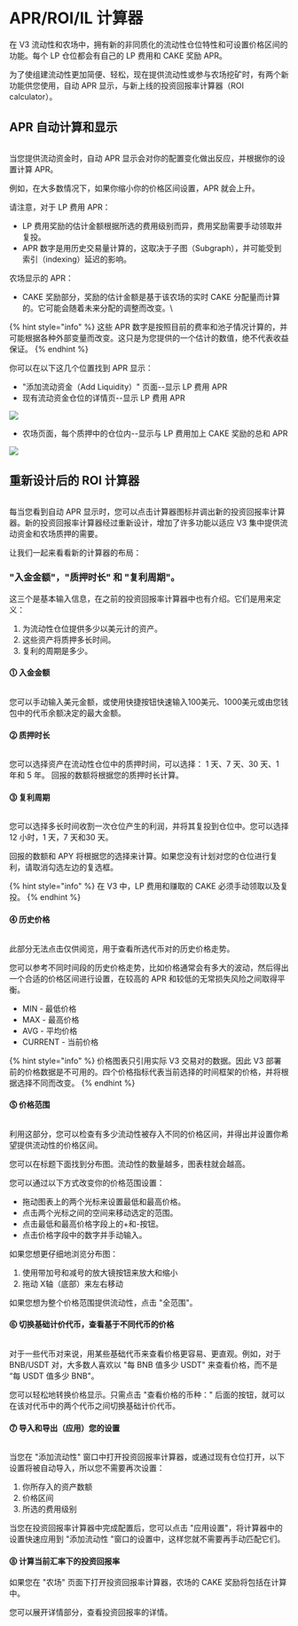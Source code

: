 # APR/ROI/IL 计算器

&#x20;在 V3 流动性和农场中，拥有新的非同质化的流动性仓位特性和可设置价格区间的功能。每个 LP 仓位都会有自己的 LP 费用和 CAKE 奖励 APR。&#x20;

为了使组建流动性更加简便、轻松，现在提供流动性或参与农场挖矿时，有两个新功能供您使用，自动 APR 显示，与新上线的投资回报率计算器（ROI calculator）。

## APR 自动计算和显示

<figure><img src="../../.gitbook/assets/image (3).png" alt=""><figcaption></figcaption></figure>

当您提供流动资金时，自动 APR 显示会对你的配置变化做出反应，并根据你的设置计算 APR。&#x20;

例如，在大多数情况下，如果你缩小你的价格区间设置，APR 就会上升。&#x20;

请注意，对于 LP 费用 APR：&#x20;

* LP 费用奖励的估计金额根据所选的费用级别而异，费用奖励需要手动领取并复投。
* APR 数字是用历史交易量计算的，这取决于子图（Subgraph），并可能受到索引（indexing）延迟的影响。&#x20;

农场显示的 APR：&#x20;

* CAKE 奖励部分，奖励的估计金额是基于该农场的实时 CAKE 分配量而计算的。它可能会随着未来分配的调整而改变。\


{% hint style="info" %}
这些 APR 数字是按照目前的费率和池子情况计算的，并可能根据各种外部变量而改变。这只是为您提供的一个估计的数值，绝不代表收益保证。
{% endhint %}

你可以在以下这几个位置找到 APR 显示：&#x20;

* "添加流动资金（Add Liquidity）" 页面--显示 LP 费用 APR&#x20;
* 现有流动资金仓位的详情页--显示 LP 费用 APR

![](<../../.gitbook/assets/image (7).png>)

* 农场页面，每个质押中的仓位内--显示与 LP 费用加上 CAKE 奖励的总和 APR

![](../../.gitbook/assets/image.png)

## 重新设计后的 ROI 计算器

<figure><img src="../../.gitbook/assets/计算器 (1).png" alt=""><figcaption></figcaption></figure>

每当您看到自动 APR 显示时，您可以点击计算器图标并调出新的投资回报率计算器。新的投资回报率计算器经过重新设计，增加了许多功能以适应 V3 集中提供流动资金和农场质押的需要。&#x20;

让我们一起来看看新的计算器的布局：&#x20;

### "入金金额"，"质押时长" 和 "复利周期"。&#x20;

这三个是基本输入信息，在之前的投资回报率计算器中也有介绍。它们是用来定义：&#x20;

1. 为流动性仓位提供多少以美元计的资产。&#x20;
2. 这些资产将质押多长时间。&#x20;
3. 复利的周期是多少。

#### ⓵ 入金金额

<div align="left">

<figure><img src="../../.gitbook/assets/deposit-amount (1).gif" alt=""><figcaption></figcaption></figure>

</div>

您可以手动输入美元金额，或使用快捷按钮快速输入100美元、1000美元或由您钱包中的代币余额决定的最大金额。

#### ⓶ 质押时长

<div align="left">

<figure><img src="../../.gitbook/assets/stake-durations.gif" alt=""><figcaption></figcaption></figure>

</div>

您可以选择资产在流动性仓位中的质押时间，可以选择： 1 天、7 天、30 天、1 年和 5 年。 回报的数额将根据您的质押时长计算。

#### ⓷ 复利周期

<div align="left">

<figure><img src="../../.gitbook/assets/compounding.gif" alt=""><figcaption></figcaption></figure>

</div>

您可以选择多长时间收割一次仓位产生的利润，并将其复投到仓位中。您可以选择 12 小时，1 天，7 天和30 天。&#x20;

回报的数额和 APY 将根据您的选择来计算。如果您没有计划对您的仓位进行复利，请取消勾选左边的复选框。

{% hint style="info" %}
在 V3 中，LP 费用和赚取的 CAKE 必须手动领取以及复投。
{% endhint %}

#### ⓸ 历史价格 <a href="#19cd815c-ef3d-496a-8469-fb0164f3946b" id="19cd815c-ef3d-496a-8469-fb0164f3946b"></a>

<div align="left">

<figure><img src="../../.gitbook/assets/历史价格.png" alt=""><figcaption></figcaption></figure>

</div>

此部分无法点击仅供阅览，用于查看所选代币对的历史价格走势。&#x20;

您可以参考不同时间段的历史价格走势，比如价格通常会有多大的波动，然后得出一个合适的价格区间进行设置，在较高的 APR 和较低的无常损失风险之间取得平衡。&#x20;

* MIN - 最低价格&#x20;
* MAX - 最高价格&#x20;
* AVG - 平均价格&#x20;
* CURRENT - 当前价格

{% hint style="info" %}
价格图表只引用实际 V3 交易对的数据。因此 V3 部署前的价格数据是不可用的。四个价格指标代表当前选择的时间框架的价格，并将根据选择不同而改变。
{% endhint %}

#### ⓹ 价格范围 <a href="#bbec6919-1404-4523-815e-063405a961f1" id="bbec6919-1404-4523-815e-063405a961f1"></a>

<div align="left">

<figure><img src="../../.gitbook/assets/price-range.gif" alt=""><figcaption></figcaption></figure>

</div>

利用这部分，您可以检查有多少流动性被存入不同的价格区间，并得出并设置你希望提供流动性的价格区间。&#x20;

您可以在标题下面找到分布图。流动性的数量越多，图表柱就会越高。&#x20;

您可以通过以下方式改变你的价格范围设置：

* 拖动图表上的两个光标来设置最低和最高价格。&#x20;
* 点击两个光标之间的空间来移动选定的范围。&#x20;
* 点击最低和最高价格字段上的+和-按钮。&#x20;
* 点击价格字段中的数字并手动输入。&#x20;

如果您想更仔细地浏览分布图：&#x20;

1. 使用带加号和减号的放大镜按钮来放大和缩小&#x20;
2. 拖动 X轴（底部）来左右移动&#x20;

如果您想为整个价格范围提供流动性，点击 "全范围"。

#### ⓺ 切换基础计价代币，查看基于不同代币的价格

<div align="left">

<figure><img src="../../.gitbook/assets/flip-directions.gif" alt=""><figcaption></figcaption></figure>

</div>

对于一些代币对来说，用某些基础代币来查看价格更容易、更直观。例如，对于 BNB/USDT 对，大多数人喜欢以 "每 BNB 值多少 USDT" 来查看价格，而不是 “每 USDT 值多少 BNB"。&#x20;

您可以轻松地转换价格显示。只需点击 "查看价格的币种：" 后面的按钮，就可以在该对代币中的两个代币之间切换基础计价代币。

#### ⓻ 导入和导出（应用）您的设置

<div align="left">

<figure><img src="../../.gitbook/assets/apply-settings.gif" alt=""><figcaption></figcaption></figure>

</div>

当您在 "添加流动性" 窗口中打开投资回报率计算器，或通过现有仓位打开，以下设置将被自动导入，所以您不需要再次设置：&#x20;

1. 你所存入的资产数额&#x20;
2. 价格区间&#x20;
3. 所选的费用级别&#x20;

当您在投资回报率计算器中完成配置后，您可以点击 "应用设置"，将计算器中的设置快速应用到 "添加流动性 "窗口的设置中，这样您就不需要再手动匹配它们。

#### ⓼ 计算当前汇率下的投资回报率

如果您在 "农场" 页面下打开投资回报率计算器，农场的 CAKE 奖励将包括在计算中。&#x20;

您可以展开详情部分，查看投资回报率的详情。

<figure><img src="../../.gitbook/assets/回报率.png" alt=""><figcaption></figcaption></figure>
